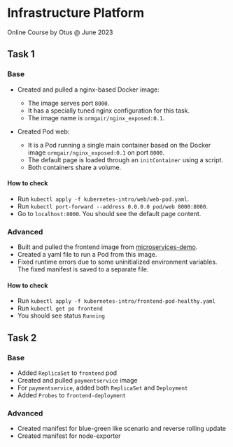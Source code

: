 # Infrastructure Platform

Online Course by Otus @ June 2023

## Task 1

### Base

- Created and pulled a nginx-based Docker image:
    - The image serves port `8000`.
    - It has a specially tuned nginx configuration for this task.
    - The image name is `ormgair/nginx_exposed:0.1`.

- Created Pod web:
    - It is a Pod running a single main container based on the Docker image `ormgair/nginx_exposed:0.1` on port `8000`.
    - The default page is loaded through an `initContainer` using a script.
    - Both containers share a volume.

#### How to check

- Run `kubectl apply -f kubernetes-intro/web/web-pod.yaml`.
- Run `kubectl port-forward --address 0.0.0.0 pod/web 8000:8000`.
- Go to `localhost:8000`. You should see the default page content.

### Advanced

- Built and pulled the frontend image
  from [microservices-demo](https://github.com/GoogleCloudPlatform/microservices-demo).
- Created a yaml file to run a Pod from this image.
- Fixed runtime errors due to some uninitialized environment variables. The fixed manifest is saved to a separate file.

#### How to check

- Run `kubectl apply -f kubernetes-intro/frontend-pod-healthy.yaml`
- Run `kubectl get po frontend`
- You should see status `Running`

## Task 2

### Base

- Added `ReplicaSet` to `frontend` pod
- Created and pulled `paymentservice` image
- For `paymentservice`, added both `ReplicaSet` and `Deployment`
- Added `Probes` to `frontend-deployment`

### Advanced

- Created manifest for blue-green like scenario and reverse rolling update
- Created manifest for node-exporter

